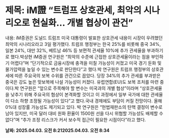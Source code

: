 # **제목: iM證 “트럼프 상호관세, 최악의 시나리오로 현실화… 개별 협상이 관건”**

  내용: iM증권은 도널드 트럼프 미국 대통령이 발표한 상호관세 내용이 시장이 우려했던 최악의 시나리오라고 3일 평가했다. 트럼프 행정부는 한국 25%를 비롯해 중국 34%, 일본 24%, 대만 32%, 베트남 46% 등 보편적 관세율 10%에 추가 관세율을 부과하기로 했다.박상현 iM증권 연구원은 “최악의 수준에 근접한 상호관세율이라는 점을 부인하기 어렵다”며 “단기적으로 금융시장에 충격을 미칠 가능성이 커졌고 미국 경기 둔화 및 물가압력을 높일 수 있는 변수로 판단한다”고 했다.박 연구원은 트럼프 행정부의 상호관세에 따른 주요국의 보복 수위를 관건으로 꼽았다. 당장 34%의 추가 관세를 부과받은 중국은 강도 높은 맞보복에 나설 가능성이 커졌다. 유럽연합(EU)도 보복 조처를 마련 중이다.박 연구원은 “앞으로 주목해야 할 변수는 미국과의 개별 협상”이라며 “상호관세율을 낮추기 위해 주요국의 협상이 본격화할 것이고 이 과정에서 일부 국가에 대한 관세율이 다소 하향 조정될 가능성이 있다”고 했다.국내 경제에도 부담이 커질 전망이다. 올해 0%대 성장률 가능성도 제기되고 있다. 박 연구원은 “헌법재판소의 탄핵 결정이 변수로 남아 있지만, 미국 달러 대비 원화 환율이 1500원 선을 다시 위협할 가능성도 배제할 수 없다”며 “추가 조정 리스크가 커서 보수적 접근이 필요한 시점이다”라고 했다.

  **날짜: 2025.04.03. 오전 8:212025.04.03. 오전 8:34**